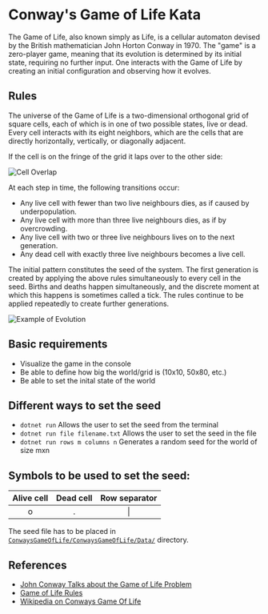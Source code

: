 # Conway's Game of Life Kata

The Game of Life, also known simply as Life, is a cellular automaton devised by the British mathematician John Horton Conway in 1970. The "game" is a zero-player game, meaning that its evolution is determined by its initial state, requiring no further input. One interacts with the Game of Life by creating an initial configuration and observing how it evolves.

## Rules  

The universe of the Game of Life is a two-dimensional orthogonal grid of square cells, each of which is in one of two possible states, live or dead. Every cell interacts with its eight neighbors, which are the cells that are directly horizontally, vertically, or diagonally adjacent. 

If the cell is on the fringe of the grid it laps over to the other side:  

![Cell Overlap](https://github.com/MYOB-Technology/General_Developer/blob/main/katas/kata-conways-game-of-life/cell-overlap.png)  

At each step in time, the following transitions occur:

* Any live cell with fewer than two live neighbours dies, as if caused by underpopulation.  
* Any live cell with more than three live neighbours dies, as if by overcrowding.  
* Any live cell with two or three live neighbours lives on to the next generation.  
* Any dead cell with exactly three live neighbours becomes a live cell.  

The initial pattern constitutes the seed of the system. The first generation is created by applying the above rules simultaneously to every cell in the seed. Births and deaths happen simultaneously, and the discrete moment at which this happens is sometimes called a tick. The rules continue to be applied repeatedly to create further generations.  

![Example of Evolution](https://github.com/MYOB-Technology/General_Developer/blob/main/katas/kata-conways-game-of-life/Game_of_life_toad.gif)  

## Basic requirements

* Visualize the game in the console
* Be able to define how big the world/grid is (10x10, 50x80, etc.)
* Be able to set the inital state of the world  

## Different ways to set the seed

* ```dotnet run``` Allows the user to set the seed from the terminal
* ```dotnet run file filename.txt``` Allows the user to set the seed in the file
* ```dotnet run rows m columns n``` Generates a random seed for the world of size mxn

## Symbols to be used to set the seed:

| Alive cell | Dead cell | Row separator |
|:----------:|:---------:|:-------------:|
|      o     |     .     |       \|      |

The seed file has to be placed in [`ConwaysGameOfLife/ConwaysGameOfLife/Data/`](https://github.com/Bmag20/ConwaysGameOfLife/tree/master/ConwaysGameOfLife/Data) directory.

## References

* [John Conway Talks about the Game of Life Problem](https://youtu.be/FdMzngWchDk)  
* [Game of Life Rules](https://github.com/marcoemrich/game-of-life-rules/blob/master/gol_rules.pdf)  
* [Wikipedia on Conways Game Of Life](https://en.wikipedia.org/wiki/Conway%27s_Game_of_Life)  
